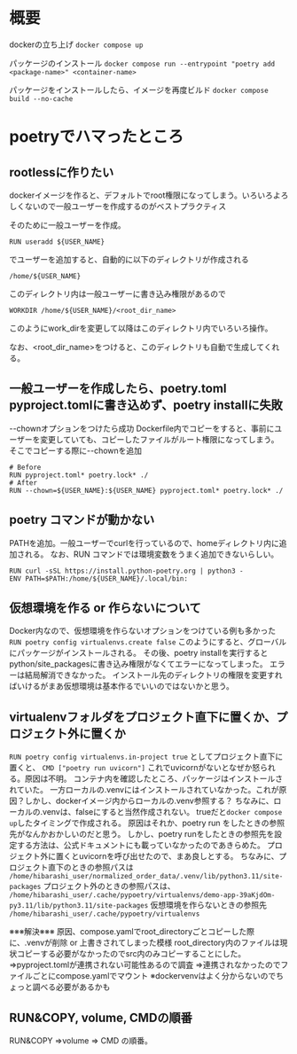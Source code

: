 # 概要
dockerの立ち上げ
`docker compose up`

パッケージのインストール
`docker compose run --entrypoint "poetry add <package-name>" <container-name>`

パッケージをインストールしたら、イメージを再度ビルド
`docker compose build --no-cache`

# poetryでハマったところ
## rootlessに作りたい
dockerイメージを作ると、デフォルトでroot権限になってしまう。いろいろよろしくないので一般ユーザーを作成するのがベストプラクティス

そのために一般ユーザーを作成。

`RUN useradd ${USER_NAME}`

でユーザーを追加すると、自動的に以下のディレクトリが作成される

`/home/${USER_NAME}`

このディレクトリ内は一般ユーザーに書き込み権限があるので

`WORKDIR /home/${USER_NAME}/<root_dir_name>`

このようにwork_dirを変更して以降はこのディレクトリ内でいろいろ操作。

なお、<root_dir_name>をつけると、このディレクトリも自動で生成してくれる。

## 一般ユーザーを作成したら、poetry.toml pyproject.tomlに書き込めず、poetry installに失敗
--chownオプションをつけたら成功
Dockerfile内でコピーをすると、事前にユーザーを変更していても、コピーしたファイルがルート権限になってしまう。
そこでコピーする際に--chownを追加
```
# Before
RUN pyproject.toml* poetry.lock* ./
# After
RUN --chown=${USER_NAME}:${USER_NAME} pyproject.toml* poetry.lock* ./
```

## poetry コマンドが動かない
PATHを追加。一般ユーザーでcurlを行っているので、homeディレクトリ内に追加される。
なお、RUN コマンドでは環境変数をうまく追加できないらしい。
```
RUN curl -sSL https://install.python-poetry.org | python3 -
ENV PATH=$PATH:/home/${USER_NAME}/.local/bin:
```
## 仮想環境を作る or 作らないについて
Docker内なので、仮想環境を作らないオプションをつけている例も多かった
`RUN poetry config virtualenvs.create false`
このようにすると、グローバルにパッケージがインストールされる。
その後、poetry installを実行するとpython/site_packagesに書き込み権限がなくてエラーになってしまった。
エラーは結局解消できなかった。
インストール先のディレクトリの権限を変更すればいけるがまあ仮想環境は基本作るでいいのではないかと思う。

## virtualenvフォルダをプロジェクト直下に置くか、プロジェクト外に置くか
`RUN poetry config virtualenvs.in-project true`
としてプロジェクト直下に置くと、
`CMD ["poetry run uvicorn"]`
これでuvicornがないとなぜか怒られる。原因は不明。
コンテナ内を確認したところ、パッケージはインストールされていた。
一方ローカルの.venvにはインストールされていなかった。これが原因？しかし、dockerイメージ内からローカルの.venv参照する？
ちなみに、ローカルの.venvは、falseにすると当然作成されない。
trueだと`docker compose up`したタイミングで作成される。
原因はそれか、poetry run をしたときの参照先がなんかおかしいのだと思う。
しかし、poetry runをしたときの参照先を設定する方法は、公式ドキュメントにも載っていなかったのであきらめた。
プロジェクト外に置くとuvicornを呼び出せたので、まあ良しとする。
ちなみに、プロジェクト直下のときの参照パスは
`/home/hibarashi_user/normalized_order_data/.venv/lib/python3.11/site-packages`
プロジェクト外のときの参照パスは、
`/home/hibarashi_user/.cache/pypoetry/virtualenvs/demo-app-39aKjdOm-py3.11/lib/python3.11/site-packages`
仮想環境を作らないときの参照先
`/home/hibarashi_user/.cache/pypoetry/virtualenvs`

※※※解決※※※
原因、compose.yamlでroot_directoryごとコピーした際に、.venvが削除 or 上書きされてしまった模様
root_directory内のファイルは現状コピーする必要がなかったのでsrc内のみコピーすることにした。
⇒pyproject.tomlが連携されない可能性あるので調査
⇒連携されなかったのでファイルごとにcompose.yamlでマウント
※dockervenvはよく分からないのでちょっと調べる必要があるかも

## RUN&COPY, volume, CMDの順番
RUN&COPY ⇒volume ⇒ CMD
の順番。
